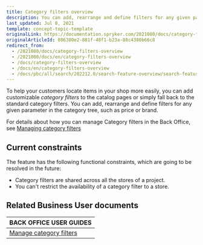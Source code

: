 ```yaml
---
title: Category filters overview
description: You can add, rearrange and define filters for any given parameter in the category tree, such as price or brand.
last_updated: Jul 8, 2021
template: concept-topic-template
originalLink: https://documentation.spryker.com/2021080/docs/category-filters-overview
originalArticleId: 086380e2-881f-48f1-b23a-88c4380b66c8
redirect_from:
  - /2021080/docs/category-filters-overview
  - /2021080/docs/en/category-filters-overview
  - /docs/category-filters-overview
  - /docs/en/category-filters-overview
  - /docs/pbc/all/search/202212.0/search-feature-overview/search-feature-overview/category-filters-overview.html
---
```


To help your customers locate items in your shop more easily, you can add customizable *category filters* to the catalog pages or simply fall back to the standard category filters. You can add, rearrange and define filters for any given parameter in the category tree, such as price or brand.

For details about how you can manage Category filters in the Back Office, see [Managing category filters](/docs/pbc/all/search/{{page.version}}/base-shop/manage-in-the-back-office/category-filters/assign-and-deassign-filters-from-categories.html)

## Current constraints

The feature has the following functional constraints, which are going to be resolved in the future:
* Category filters are shared across all the stores of a project.
* You can't restrict the availability of a category filter to a store.

## Related Business User documents

|BACK OFFICE USER GUIDES|
|---|
| [Manage category filters](/docs/pbc/all/search/{{page.version}}/base-shop/manage-in-the-back-office/category-filters/assign-and-deassign-filters-from-categories.html)  |
